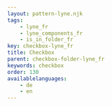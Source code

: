 ```yaml
---
layout: pattern-lyne.njk
tags: 
    - lyne_fr
    - lyne_components_fr
    - is_in_folder_fr
key: checkbox-lyne_fr
title: Checkbox
parent: checkbox-folder-lyne_fr
keywords: checkbox
order: 130
availablelanguages: 
    - de
    - en
---
```

